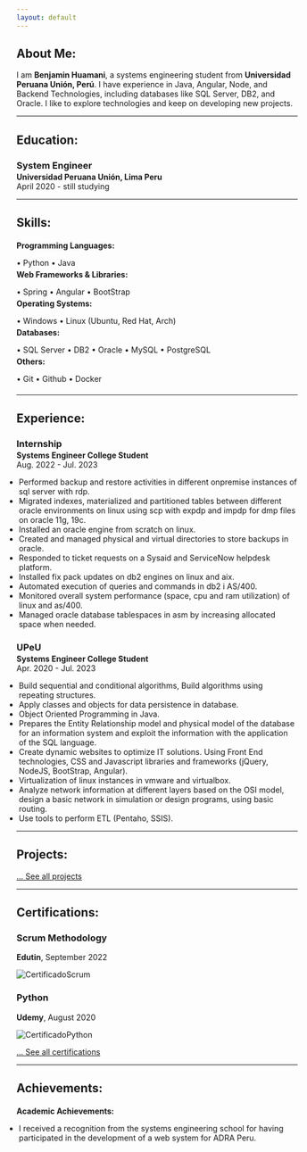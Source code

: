 ```yaml
---
layout: default
---
```

## About Me:

I am **Benjamin Huamani**, a systems engineering student from **Universidad Peruana Unión, Perú**. I have experience in Java, Angular, Node, and Backend Technologies, including databases like SQL Server, DB2, and Oracle. I like to explore technologies and keep on developing new projects.

---

## Education:

<h3 style="margin-bottom:2px;">System Engineer</h3>
<h4 style="margin:0;">Universidad Peruana Unión, Lima Peru</h4>
April 2020 - still studying

---

## Skills:

<h4 style="margin-bottom:2px;">Programming Languages:</h4>
<p style="margin-bottom:4px;">&#x2022; Python &#x2022; Java</p>

<h4 style="margin-bottom:2px; margin-top:2px;">Web Frameworks & Libraries:</h4>
<p style="margin-bottom:4px;">&#x2022; Spring &#x2022; Angular &#x2022; BootStrap</p>

<h4 style="margin-bottom:2px; margin-top:2px;">Operating Systems:</h4>
<p style="margin-bottom:4px;">&#x2022; Windows &#x2022; Linux (Ubuntu, Red Hat, Arch)</p>

<h4 style="margin-bottom:2px; margin-top:2px;">Databases:</h4>
<p style="margin-bottom:4px;">&#x2022; SQL Server &#x2022; DB2 &#x2022; Oracle &#x2022; MySQL &#x2022; PostgreSQL</p>

<h4 style="margin-bottom:2px; margin-top:2px;">Others:</h4>
<p style="margin-bottom:20px;">&#x2022; Git &#x2022; Github &#x2022; Docker</p>

---

## Experience:

<h3 style="margin-bottom:2px;">Internship</h3>
<p style="margin:0;"><b>Systems Engineer College Student</b><br>
Aug. 2022 - Jul. 2023</p>
<ul style="margin-left: -1.4em;">
  <li>Performed backup and restore activities in different onpremise instances of sql server with rdp.</li>
  <li>Migrated indexes, materialized and partitioned tables between different oracle environments on linux using scp with expdp and impdp for dmp  files on oracle 11g, 19c.</li>
  <li>Installed an oracle engine from scratch on linux.</li>
  <li>Created and managed physical and virtual directories to store backups in oracle.</li>
  <li>Responded to ticket requests on a Sysaid and ServiceNow helpdesk platform.</li>
  <li>Installed fix pack updates on db2 engines on linux and aix.</li>
  <li>Automated execution of queries and commands in db2 i AS/400.</li>
  <li>Monitored overall system performance (space, cpu and ram utilization) of linux and as/400.</li>
  <li>Managed oracle database tablespaces in asm by increasing allocated space when needed.</li>
</ul>  

<h3 style="margin-bottom:2px;">UPeU</h3>
<p style="margin:0;"><b>Systems Engineer College Student</b><br>
Apr. 2020 - Jul. 2023</p>
<ul style="margin-left: -1.4em;">
  <li>Build sequential and conditional algorithms, Build algorithms using repeating structures.</li>
  <li>Apply classes and objects for data persistence in database.</li>
  <li>Object Oriented Programming in Java.</li>
  <li>Prepares the Entity Relationship model and physical model of the database for an information system and exploit the information with the application of the SQL language.</li>
  <li>Create dynamic websites to optimize IT solutions. Using Front End technologies, CSS and Javascript libraries and frameworks (jQuery, NodeJS, BootStrap, Angular).</li>
  <li>Virtualization of linux instances in vmware and virtualbox.</li>
  <li>Analyze network information at different layers based on the OSI model, design a basic network in simulation or design programs, using basic routing.</li>
  <li>Use tools to perform ETL (Pentaho, SSIS).</li>
</ul>  

---

## Projects:

[... See all projects](./projects)

---

## Certifications:

<div class="card">
  <h3>Scrum Methodology</h3>
  <p><b>Edutin</b>, September 2022<br></p>
  <a href="https://app.edutin.com/verify/6744787"><span class="card-link-spanner"></span></a>
  <img src="assents\img\scrum.png" alt="CertificadoScrum">
</div>

<div class="card">
  <h3>Python</h3>
  <p><b>Udemy</b>, August 2020<br></p>
  <img src="assents\img\python.jpg" alt="CertificadoPython">
</div>

[... See all certifications](./certifications)

---

## Achievements:

<h4 style="margin-bottom:5px;">Academic Achievements:</h4>
<ul style="margin-left: -1.4em;">
  <li>I received a recognition from the systems engineering school for having participated in the development of a web system for ADRA Peru.</li>
</ul>